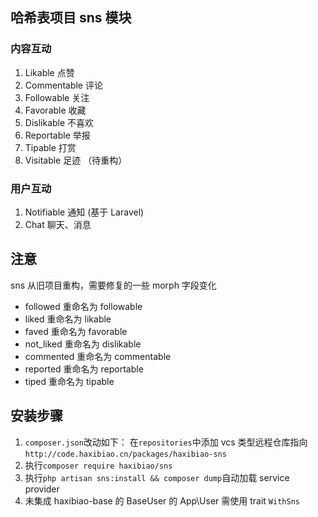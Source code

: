 ## 哈希表项目 sns 模块

### 内容互动

1. Likable 点赞
2. Commentable 评论
3. Followable 关注
4. Favorable 收藏
5. Dislikable 不喜欢
6. Reportable 举报
7. Tipable 打赏
8. Visitable 足迹 （待重构）

### 用户互动

1. Notifiable 通知 (基于 Laravel)
2. Chat 聊天、消息

## 注意

sns 从旧项目重构，需要修复的一些 morph 字段变化

-   followed 重命名为 followable
-   liked 重命名为 likable
-   faved 重命名为 favorable
-   not_liked 重命名为 dislikable
-   commented 重命名为 commentable
-   reported 重命名为 reportable
-   tiped 重命名为 tipable

## 安装步骤

1. `composer.json`改动如下：
   在`repositories`中添加 vcs 类型远程仓库指向
   `http://code.haxibiao.cn/packages/haxibiao-sns`
2. 执行`composer require haxibiao/sns`
3. 执行`php artisan sns:install && composer dump`自动加载 service provider
4. 未集成 haxibiao-base 的 BaseUser 的 App\User 需使用 trait `WithSns`
